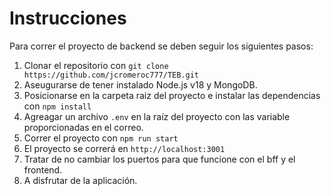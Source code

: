 
# Instrucciones

Para correr el proyecto de backend se deben seguir los siguientes pasos:

1. Clonar el repositorio con ```git clone https://github.com/jcromeroc777/TEB.git```
2. Aseugurarse de tener instalado Node.js v18 y MongoDB.
3. Posicionarse en la carpeta raiz del proyecto e instalar las dependencias con `npm install`
4. Agreagar un archivo `.env` en la raíz del proyecto con las variable proporcionadas en el correo.
4. Correr el proyecto con `npm run start`
5. El proyecto se correrá en `http://localhost:3001`
6. Tratar de no cambiar los puertos para que funcione con el bff y el frontend.
7. A disfrutar de la aplicación.
